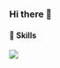 ### Hi there 👋


#### 💪 Skills
<img src="https://img.shields.io/badge/React-61DAFB?style=flat-square&logo=React&logoColor=white"/>


<!--
**GYMMX/GYMMX** is a ✨ _special_ ✨ repository because its `README.md` (this file) appears on your GitHub profile.

Here are some ideas to get you started:

- 🔭 I’m currently working on ...
- 🌱 I’m currently learning ...
- 👯 I’m looking to collaborate on ...
- 🤔 I’m looking for help with ...
- 💬 Ask me about ...
- 📫 How to reach me: ...
- 😄 Pronouns: ...
- ⚡ Fun fact: ...
-->
